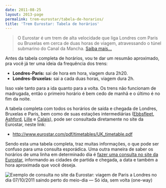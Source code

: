 ```yaml
---
date: 2011-08-25
layout: 2013-page
permalink: trem-eurostar/tabela-de-horarios/
title: 'Trem Eurostar: Tabela de horários'
---
```


> O Eurostar é um trem de alta velocidade que liga Londres com Paris ou Bruxelas em cerca de duas horas de viagem, atravessando o túnel submarino do Canal da Mancha. [Saiba mais…](http://aurelio.net/trem-eurostar/)

Antes da tabela completa de horários, vou te dar um resumão aproximado, pra você já ter uma ideia da frequência dos trens:

  * **Londres-Paris:** sai de hora em hora, viagem dura 2h20.
  * **Londres-Bruxelas:** sai a cada duas horas, viagem dura 2h.

Isso vale tanto para a ida quanto para a volta. Os trens não funcionam de madrugada, então o primeiro horário é bem cedo de manhã e o último é no fim da noite.

A tabela completa com todos os horários de saída e chegada de Londres, Bruxelas e Paris, bem como de suas estações intermediárias ([Ebbsfleet](http://en.wikipedia.org/wiki/Ebbsfleet_International_railway_station), [Ashford](http://en.wikipedia.org/wiki/Ashford_International_railway_station), [Lille](http://en.wikipedia.org/wiki/Gare_de_Lille_Europe) e [Calais](http://en.wikipedia.org/wiki/Gare_de_Calais-Fr%C3%A9thun)), pode ser consultada diretamente no site da Eurostar, neste link:

  * <http://www.eurostar.com/pdf/timetables/UK_timetable.pdf>

Sendo esta uma tabela completa, traz muitas informações, o que pode ser confuso para uma consulta esporádica. Uma outra maneira de saber os horários de uma linha em determinado dia é [fazer uma consulta no site da Eurostar](http://www.eurostar.com/dynamic/booking.search?VT=TT), informando as cidades de partida e chegada, a data e também a hora aproximada que você deseja.

![Exemplo de consulta no site da Eurostar: viagem de Paris a Londres no dia 07/10/2011 saindo perto do meio-dia — Só ida, sem volta (one-way)](http://aurelio.net/wp/wp-content/uploads/2011/08/eurostar-timetable-search.png)
